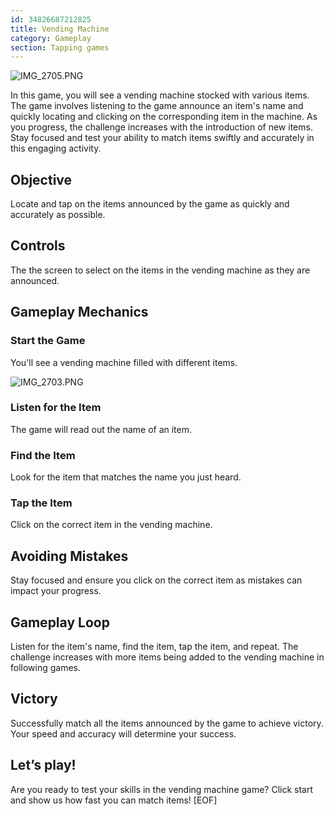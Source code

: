 ```yaml
---
id: 34826687212825
title: Vending Machine
category: Gameplay
section: Tapping games
---
```

![IMG_2705.PNG](https://help.studycat.com/hc/article_attachments/34826687209753)

In this game, you will see a vending machine stocked with various items. The game involves listening to the game announce an item's name and quickly locating and clicking on the corresponding item in the machine. As you progress, the challenge increases with the introduction of new items. Stay focused and test your ability to match items swiftly and accurately in this engaging activity.

Objective
---------

Locate and tap on the items announced by the game as quickly and accurately as possible.

Controls
--------

The the screen to select on the items in the vending machine as they are announced.

Gameplay Mechanics
------------------

### Start the Game

You'll see a vending machine filled with different items.

![IMG_2703.PNG](https://help.studycat.com/hc/article_attachments/34826690323225)

### Listen for the Item

The game will read out the name of an item.

### Find the Item

Look for the item that matches the name you just heard.

### Tap the Item

Click on the correct item in the vending machine.

Avoiding Mistakes
-----------------

Stay focused and ensure you click on the correct item as mistakes can impact your progress.

Gameplay Loop
-------------

Listen for the item's name, find the item, tap the item, and repeat. The challenge increases with more items being added to the vending machine in following games.

Victory
-------

Successfully match all the items announced by the game to achieve victory. Your speed and accuracy will determine your success.

Let’s play!
-----------

Are you ready to test your skills in the vending machine game? Click start and show us how fast you can match items!
[EOF]